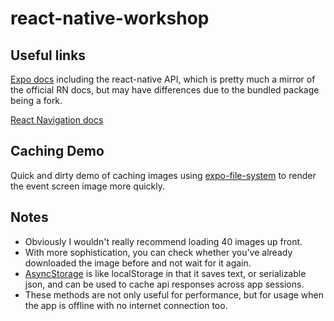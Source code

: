# react-native-workshop

## Useful links

[Expo docs](https://docs.expo.io/versions/latest/) including the react-native API, which is pretty much a mirror of the official RN docs, but may have differences due to the bundled package being a fork.

[React Navigation docs](https://reactnavigation.org/docs/en/getting-started.html)

## Caching Demo

Quick and dirty demo of caching images using [expo-file-system](https://docs.expo.io/versions/v36.0.0/sdk/filesystem) to render the event screen image more quickly.

## Notes

- Obviously I wouldn't really recommend loading 40 images up front.
- With more sophistication, you can check whether you've already downloaded the image before and not wait for it again.
- [AsyncStorage](https://docs.expo.io/versions/v36.0.0/react-native/asyncstorage/) is like localStorage in that it saves text, or serializable json, and can be used to cache api responses across app sessions.
- These methods are not only useful for performance, but for usage when the app is offline with no internet connection too.
